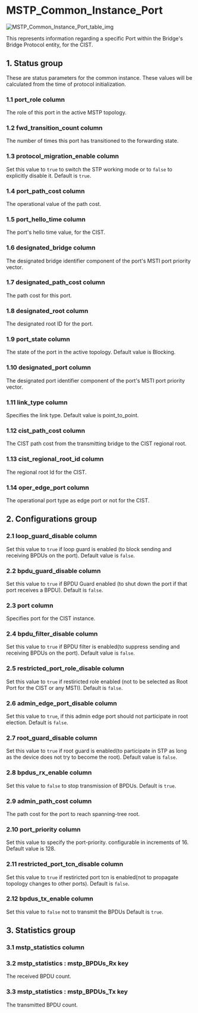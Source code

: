 # MSTP_Common_Instance_Port

![MSTP_Common_Instance_Port_table_img](http://www.plantuml.com/plantuml/img/0Je1nVv0StHXSdHrRMmAT6zdPNHePN8WUmfZR65pSo1DKrHGNqDlRMrlRbz9RdDqOMvZPLzGRt9q2cDiONDp84rJL51VGszjRMzkNqbkStHXRcDb2cDiONDp851lSdGAVGfDKrHGNqDlRMrlRbz9RdDqOMvZPLzGRt9q83mjTIqWJLDKK5z3RsrjRsvVIMvpT65kOsKAJLDKK5z3RsrjRsvVIMvpT65kOsLVK6zoT20kP2u-851lSdGAQ6baPI1ZQN9ZR6KAQ6baPI1jPMrYPN9p2cnbPsLkP21oQMTeT0fZRsvqQMvrRtCWR6bkPI0j83nYFdDqSczkPpmlOZuWScLcPN9bRcDb2cHlT7HbP21iQMvb82qWF6a-TsLXQpmlQJuWScLcPN9bRcDb2cLkP6nbPsLkP0f0PMvaTMri)

This represents information regarding a specific Port within the Bridge's Bridge
Protocol entity, for the CIST.

## 1. Status group

These are status parameters for the common instance. These values will be
calculated from the time of protocol initialization.

### 1.1 port_role column

The role of this port in the active MSTP topology.

### 1.2 fwd_transition_count column

The number of times this port has transitioned to the forwarding state.

### 1.3 protocol_migration_enable column

Set this value to `true` to switch the STP working mode or to `false` to
explicitly disable it. Default is `true`.

### 1.4 port_path_cost column

The operational value of the path cost.

### 1.5 port_hello_time column

The port's hello time value, for the CIST.

### 1.6 designated_bridge column

The designated bridge identifier component of the port's MSTI port priority
vector.

### 1.7 designated_path_cost column

The path cost for this port.

### 1.8 designated_root column

The designated root ID for the port.

### 1.9 port_state column

The state of the port in the active topology. Default value is Blocking.

### 1.10 designated_port column

The designated port identifier component of the port's MSTI port priority
vector.

### 1.11 link_type column

Specifies the link type. Default value is point_to_point.

### 1.12 cist_path_cost column

The CIST path cost from the transmitting bridge to the CIST regional root.

### 1.13 cist_regional_root_id column

The regional root Id for the CIST.

### 1.14 oper_edge_port column

The operational port type as edge port or not for the CIST.

## 2. Configurations group

### 2.1 loop_guard_disable column

Set this value to `true` if loop guard is enabled (to block sending and
receiving BPDUs on the port). Default value is `false`.

### 2.2 bpdu_guard_disable column

Set this value to `true` if BPDU Guard enabled (to shut down the port if that
port receives a BPDU). Default is `false`.

### 2.3 port column

Specifies port for the CIST instance.

### 2.4 bpdu_filter_disable column

Set this value to `true` if BPDU filter is enabled(to suppress sending and
receiving BPDUs on the port). Default value is `false`.

### 2.5 restricted_port_role_disable column

Set this value to `true` if restiricted role enabled (not to be selected as Root
Port for the CIST or any MSTI). Default is `false`.

### 2.6 admin_edge_port_disable column

Set this value to `true`, if this admin edge port should not participate in root
election. Default is `false`.

### 2.7 root_guard_disable column

Set this value to `true` if root guard is enabled(to participate in STP as long
as the device does not try to become the root). Default value is `false`.

### 2.8 bpdus_rx_enable column

Set this value to `false` to stop transmission of BPDUs. Default is `true`.

### 2.9 admin_path_cost column

The path cost for the port to reach spanning-tree root.

### 2.10 port_priority column

Set this value to specify the port-priority. configurable in increments of 16.
Default value is 128.

### 2.11 restricted_port_tcn_disable column

Set this value to `true` if restiricted port tcn is enabled(not to propagate
topology changes to other ports). Default is `false`.

### 2.12 bpdus_tx_enable column

Set this value to `false` not to transmit the BPDUs Default is `true`.

## 3. Statistics group

### 3.1 mstp_statistics column

### 3.2 mstp_statistics : mstp_BPDUs_Rx key

The received BPDU count.

### 3.3 mstp_statistics : mstp_BPDUs_Tx key

The transmitted BPDU count.

